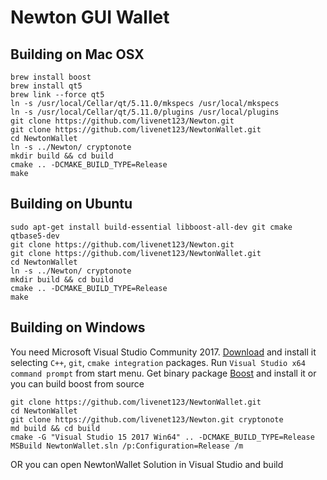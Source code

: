 

# Newton GUI Wallet


## Building on Mac OSX

```
brew install boost
brew install qt5
brew link --force qt5
ln -s /usr/local/Cellar/qt/5.11.0/mkspecs /usr/local/mkspecs
ln -s /usr/local/Cellar/qt/5.11.0/plugins /usr/local/plugins
git clone https://github.com/livenet123/Newton.git
git clone https://github.com/livenet123/NewtonWallet.git
cd NewtonWallet
ln -s ../Newton/ cryptonote
mkdir build && cd build
cmake .. -DCMAKE_BUILD_TYPE=Release
make
```

## Building on Ubuntu

```
sudo apt-get install build-essential libboost-all-dev git cmake qtbase5-dev
git clone https://github.com/livenet123/Newton.git
git clone https://github.com/livenet123/NewtonWallet.git
cd NewtonWallet
ln -s ../Newton/ cryptonote
mkdir build && cd build
cmake .. -DCMAKE_BUILD_TYPE=Release
make
```

## Building on Windows

You need Microsoft Visual Studio Community 2017. [Download](https://www.visualstudio.com/vs/) and install it selecting `C++`, `git`, `cmake integration` packages.
Run `Visual Studio x64 command prompt` from start menu.
Get binary package [Boost](https://boost.org) and install it or you can build boost from source

```
git clone https://github.com/livenet123/NewtonWallet.git
cd NewtonWallet
git clone https://github.com/livenet123/Newton.git cryptonote
md build && cd build
cmake -G "Visual Studio 15 2017 Win64" .. -DCMAKE_BUILD_TYPE=Release
MSBuild NewtonWallet.sln /p:Configuration=Release /m
```
OR you can open NewtonWallet Solution in Visual Studio and build

